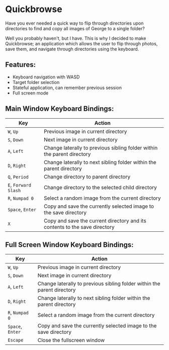 # Quickbrowse

Have you ever needed a quick way to flip through directories upon directories to find and copy all images of George to a single folder?

Well you probably haven't, but I have. This is why I decided to make Quickbrowse; an application which allows the user to flip through photos, save them, and navigate through directories using the keyboard. 

## Features:
- Keyboard navigation with WASD
- Target folder selection
- Stateful application, can remember previous session
- Full screen mode

## Main Window Keyboard Bindings:
| Key      | Action      |
|----------|-------------|
| `W`, `Up` | Previous image in current directory        |
| `S`, `Down` | Next image in current directory       |
| `A`, `Left` | Change laterally to previous sibling folder within the parent directory |
| `D`, `Right` | Change laterally to next sibling folder within the parent directory |
| `Q`, `Period` | Change directory to parent directory |
| `E`, `Forward Slash` | Change directory to the selected child directory |
| `R`, `Numpad 0` | Select a random image from the current directory |
| `Space`, `Enter` | Copy and save the currently selected image to the save directory |
| `X` | Copy and save the current directory and its contents to the save directory |

## Full Screen Window Keyboard Bindings:
| Key      | Action      |
|----------|-------------|
| `W`, `Up` | Previous image in current directory        |
| `S`, `Down` | Next image in current directory       |
| `A`, `Left` | Change laterally to previous sibling folder within the parent directory |
| `D`, `Right` | Change laterally to next sibling folder within the parent directory |
| `R`, `Numpad 0` | Select a random image from the current directory |
| `Space`, `Enter` | Copy and save the currently selected image to the save directory |
| `Escape` | Close the fullscreen window |

